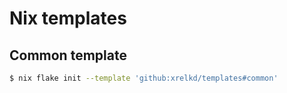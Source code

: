# Nix templates

## Common template

```bash
$ nix flake init --template 'github:xrelkd/templates#common'
```
